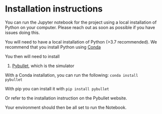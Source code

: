 # Installation instructions

You can run the Jupyter notebook for the project using a local installation of Python on your computer. Please reach out as soon as possible if you have issues doing this.

You will need to have a local installation of Python (>3.7 recommended). We recommend that you install Python using [Conda](https://docs.conda.io/projects/conda/en/stable/user-guide/install/index.html)

You then will need to install 
1. [Pybullet](https://pybullet.org/wordpress/), which is the simulator

With a Conda installation, you can run the following:
``conda install pybullet``

With pip you can install it with
``pip install pybullet``

Or refer to the installation instruction on the Pybullet website.

Your environment should then be all set to run the Notebook.



